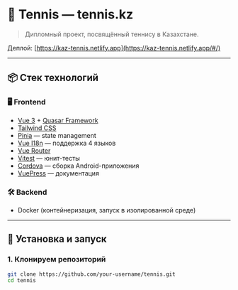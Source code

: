 # 🎾 Tennis — tennis.kz

> Дипломный проект, посвящённый теннису в Казахстане.

Деплой: [https://kaz-tennis.netlify.app](https://kaz-tennis.netlify.app/#/)

---

## 📦 Стек технологий

### 🖥️ Frontend

- [Vue 3](https://vuejs.org/) + [Quasar Framework](https://quasar.dev/)
- [Tailwind CSS](https://tailwindcss.com/)
- [Pinia](https://pinia.vuejs.org/) — state management
- [Vue I18n](https://kazupon.github.io/vue-i18n/) — поддержка 4 языков
- [Vue Router](https://router.vuejs.org/)
- [Vitest](https://vitest.dev/) — юнит-тесты
- [Cordova](https://cordova.apache.org/) — сборка Android-приложения
- [VuePress](https://vuepress.vuejs.org/) — документация

### 🛠 Backend

- Docker (контейнеризация, запуск в изолированной среде)

---

## 🚀 Установка и запуск

### 1. Клонируем репозиторий

```bash
git clone https://github.com/your-username/tennis.git
cd tennis
```

